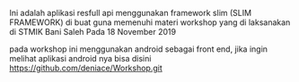 Ini adalah aplikasi resfull api menggunakan framework slim (SLIM FRAMEWORK)
di buat guna memenuhi materi workshop yang di laksanakan di STMIK Bani Saleh Pada 18 November 2019

pada workshop ini menggunakan android sebagai front end, jika ingin melihat aplikasi android nya bisa disini https://github.com/deniace/Workshop.git